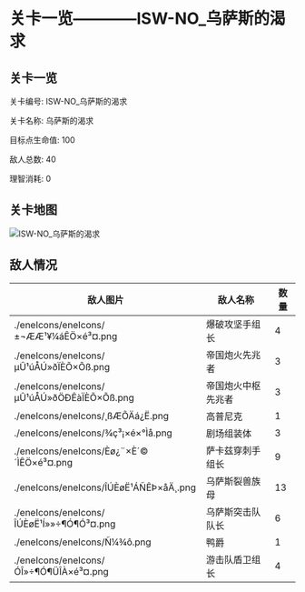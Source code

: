 # 关卡一览————ISW-NO_乌萨斯的渴求


## 关卡一览

关卡编号: ISW-NO_乌萨斯的渴求

关卡名称: 乌萨斯的渴求

目标点生命值: 100

敌人总数: 40

理智消耗: 0


## 关卡地图
![ISW-NO_乌萨斯的渴求](./oprMap/ISW-NO_乌萨斯的渴求.png)

## 敌人情况

| 敌人图片 | 敌人名称 | 数量  |
|---------|-----|-----|
| ./eneIcons/eneIcons/±¬ÆÆ¹¥¼áÊÖ×é³¤.png| 爆破攻坚手组长  |   4  |
| ./eneIcons/eneIcons/µÛ¹úÅÚ»ðÏÈÕ×Õß.png| 帝国炮火先兆者  |   3  |
| ./eneIcons/eneIcons/µÛ¹úÅÚ»ðÖÐÊàÏÈÕ×Õß.png| 帝国炮火中枢先兆者  |   3  |
| ./eneIcons/eneIcons/¸ßÆÕÄá¿Ë.png| 高普尼克  |   1  |
| ./eneIcons/eneIcons/¾ç³¡×é×°Ìå.png| 剧场组装体  |   3  |
| ./eneIcons/eneIcons/Èø¿¨×È´©´ÌÊÖ×é³¤.png| 萨卡兹穿刺手组长  |   9  |
| ./eneIcons/eneIcons/ÎÚÈøË¹ÁÑÊÞ×åÄ¸.png| 乌萨斯裂兽族母  |   13  |
| ./eneIcons/eneIcons/ÎÚÈøË¹Í»»÷¶Ó¶Ó³¤.png| 乌萨斯突击队队长  |   6  |
| ./eneIcons/eneIcons/Ñ¼¾ô.png| 鸭爵  |   1  |
| ./eneIcons/eneIcons/ÓÎ»÷¶Ó¶ÜÎÀ×é³¤.png| 游击队盾卫组长  |   4  |
